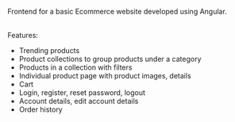 Frontend for a basic Ecommerce website developed using Angular.
<br /><br />

Features:
- Trending products
- Product collections to group products under a category
- Products in a collection with filters
- Individual product page with product images, details
- Cart
- Login, register, reset password, logout
- Account details, edit account details
- Order history

